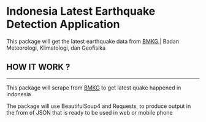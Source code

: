 # Indonesia Latest Earthquake Detection Application
This package will get the latest earthquake data from [ BMKG ](https://bmkg.go.id) |  Badan Meteorologi, Klimatologi, dan Geofisika



## HOW IT WORK ?
___

This package will scrape from [BMKG](https://bmkg.go.id) to get latest quake happened in indonesia

The package will use BeautifulSoup4 and Requests, to produce output in the from of JSON that is ready to be used in web or mobile phone

